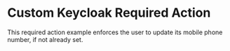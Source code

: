 # Custom Keycloak Required Action

This required action example enforces the user to update its mobile phone number, if not already set.
